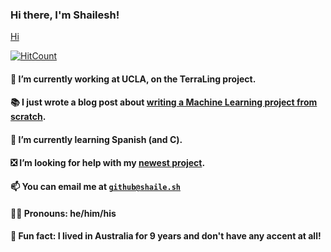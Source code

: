 ### Hi there, I'm Shailesh!

<a href="#test">Hi</a>

[![HitCount](http://hits.dwyl.com/svasandani/svasandani.svg)](http://hits.dwyl.com/svasandani/svasandani)

#### 🔭 I’m currently working at UCLA, on the TerraLing project.
#### 📚 I just wrote a blog post about [writing a Machine Learning project from scratch](https://blog.shaile.sh/posts/machine-learning-from-scratch-part-1/).
#### 🌱 I’m currently learning Spanish (and C).
#### ❎ I’m looking for help with my [newest project](https://github.com/svasandani/dynamic-tags).
#### 📫 You can email me at [`github@shaile.sh`](mailto:github@shaile.sh)
#### 🤵🏽 Pronouns: he/him/his
#### 🦘 Fun fact: I lived in Australia for 9 years and don't have any accent at all!
